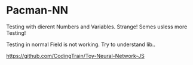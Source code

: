 # Pacman-NN

Testing with dierent Numbers and Variables. Strange! Semes usless more Testing! 

Testing in normal Field is not working. Try to understand lib..

https://github.com/CodingTrain/Toy-Neural-Network-JS
